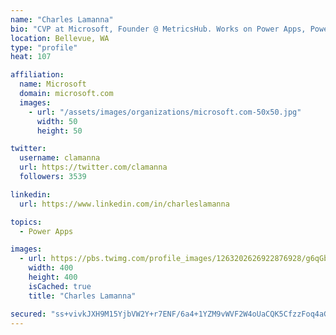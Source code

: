 ```yaml
---
name: "Charles Lamanna"
bio: "CVP at Microsoft, Founder @ MetricsHub. Works on Power Apps, Power Automate, Power Virtual Agent, Common Data Service and Dynamics 365."
location: Bellevue, WA
type: "profile"
heat: 107

affiliation:
  name: Microsoft
  domain: microsoft.com
  images:
    - url: "/assets/images/organizations/microsoft.com-50x50.jpg"
      width: 50
      height: 50

twitter:
  username: clamanna
  url: https://twitter.com/clamanna
  followers: 3539

linkedin:
  url: https://www.linkedin.com/in/charleslamanna

topics:
  - Power Apps

images:
  - url: https://pbs.twimg.com/profile_images/1263202626922876928/g6qGbHZ-_400x400.jpg
    width: 400
    height: 400
    isCached: true
    title: "Charles Lamanna"

secured: "ss+vivkJXH9M15YjbVW2Y+r7ENF/6a4+1YZM9vWVF2W4oUaCQK5CfzzFoq4aGAvYEHwxrBBTjjKk8ZzAZN8MMqklJhex4J+1Awb2qNOFW2YPM7uuliUwteqoK2bi7K3vI1iHKjK+0FmOT0yCXYZfmuBsR8jaleRuXVNyHKEIRj+E/saE2nTRYwqxb8Va3GQ4WIgoZqvTaRm5pXoHucokPqAoOaNCEX7eeZBK2y9EIEKPUZFlogGeQ13l+2izSD0Na5pHK7aK3otKyIeR9SB/ZSg/OJ1/FQumEQ4qGmw2W/+9n87fZOINIRCJ6ncuxTrWeQ9RTT9NBXOI4KcK7GldZk702voE4JjXL7j+gvSy6qygo/uSdpp6GfzHk+U/7RsqKPeRXCLrr7FQRCaLzkYvcIr62w5K4xBv0cVjBMnz4LY=;XG5PVHYKIaHhzvaiTCDiww=="
---
```


